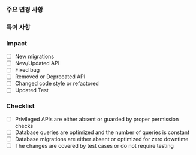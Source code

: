 ### 주요 변경 사항

### 특이 사항

### Impact
- [ ] New migrations  
- [ ] New/Updated API  
- [ ] Fixed bug  
- [ ] Removed or Deprecated API  
- [ ] Changed code style or refactored
- [ ] Updated Test
 
### Checklist
- [ ] Privileged APIs are either absent or guarded by proper permission checks  
- [ ] Database queries are optimized and the number of queries is constant  
- [ ] Database migrations are either absent or optimized for zero downtime  
- [ ] The changes are covered by test cases or do not require testing  
